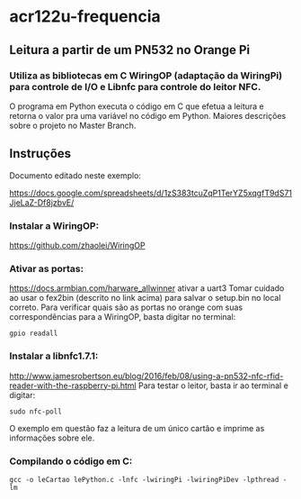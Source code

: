 # acr122u-frequencia

## Leitura a partir de um PN532 no Orange Pi
### Utiliza as bibliotecas em C WiringOP (adaptação da WiringPi) para controle de I/O e Libnfc para controle do leitor NFC.
O programa em Python executa o código em C que efetua a leitura e retorna o valor pra uma variável no código em Python.
Maiores descrições sobre o projeto no Master Branch.

## Instruções ##

Documento editado neste exemplo:

https://docs.google.com/spreadsheets/d/1zS383tcuZqP1TerYZ5xqgfT9dS71JjeLaZ-Df8jzbvE/

### Instalar a WiringOP:

https://github.com/zhaolei/WiringOP

### Ativar as portas:
https://docs.armbian.com/harware_allwinner
ativar a uart3
Tomar cuidado ao usar o fex2bin (descrito no link acima) para salvar o setup.bin no local correto.
Para verificar quais são as portas no orange com suas correspondências para a WiringOP, basta digitar no terminal: 

```gpio readall```


### Instalar a libnfc1.7.1:
http://www.jamesrobertson.eu/blog/2016/feb/08/using-a-pn532-nfc-rfid-reader-with-the-raspberry-pi.html
Para testar o leitor, basta ir ao terminal e digitar:

 ``` sudo nfc-poll ```
    
   
O exemplo em questão faz a leitura de um único cartão e imprime as informações sobre ele. 


### Compilando o código em C:
```gcc -o leCartao lePython.c -lnfc -lwiringPi -lwiringPiDev -lpthread -lm```

